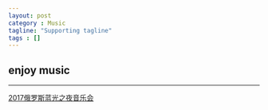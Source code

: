 ```yaml
---
layout: post
category : Music
tagline: "Supporting tagline"
tags : []
---
```

enjoy music
---
<!--more-->
---

[2017俄罗斯蓝光之夜音乐会](http://tv.cctv.com/2017/02/04/VIDEp4DJYg5JPjM09fAhitlK170204.shtml)
